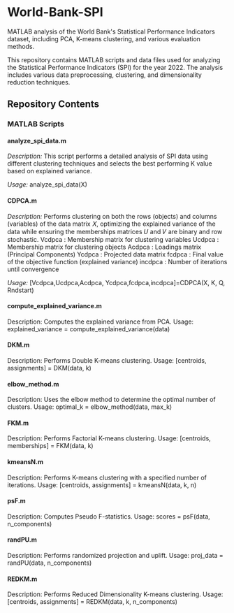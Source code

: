 # World-Bank-SPI
MATLAB analysis of the World Bank's Statistical Performance Indicators dataset, including PCA, K-means clustering, and various evaluation methods.

This repository contains MATLAB scripts and data files used for analyzing the Statistical Performance Indicators (SPI) for the year 2022. The analysis includes various data preprocessing, clustering, and dimensionality reduction techniques.

## Repository Contents

### MATLAB Scripts

#### analyze_spi_data.m

_Description:_ This script performs a detailed analysis of SPI data using different clustering techniques and selects the best performing K value based on explained variance.

_Usage:_ analyze_spi_data(X)

#### CDPCA.m

_Description:_ Performs clustering on both the rows (objects) and columns (variables) of the data matrix 𝑋, optimizing the explained variance of the data while ensuring the memberships matrices 𝑈 and 𝑉 are binary and row stochastic.
Vcdpca : Membership matrix for clustering variables
Ucdpca : Membership matrix for clustering objects
Acdpca : Loadings matrix (Principal Components)
Ycdpca : Projected data matrix
fcdpca : Final value of the objective function (explained variance)
incdpca : Number of iterations until convergence

_Usage:_ [Vcdpca,Ucdpca,Acdpca, Ycdpca,fcdpca,incdpca]=CDPCA(X, K, Q, Rndstart)

#### compute_explained_variance.m

Description: Computes the explained variance from PCA.
Usage: explained_variance = compute_explained_variance(data)

#### DKM.m

Description: Performs Double K-means clustering.
Usage: [centroids, assignments] = DKM(data, k)

#### elbow_method.m

Description: Uses the elbow method to determine the optimal number of clusters.
Usage: optimal_k = elbow_method(data, max_k)

#### FKM.m

Description: Performs Factorial K-means clustering.
Usage: [centroids, memberships] = FKM(data, k)

#### kmeansN.m

Description: Performs K-means clustering with a specified number of iterations.
Usage: [centroids, assignments] = kmeansN(data, k, n)

#### psF.m

Description: Computes Pseudo F-statistics.
Usage: scores = psF(data, n_components)

#### randPU.m

Description: Performs randomized projection and uplift.
Usage: proj_data = randPU(data, n_components)

#### REDKM.m

Description: Performs Reduced Dimensionality K-means clustering.
Usage: [centroids, assignments] = REDKM(data, k, n_components)
